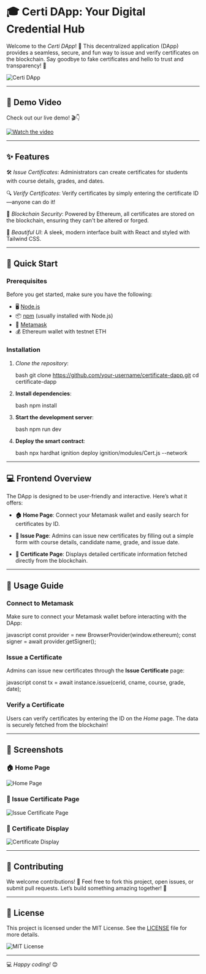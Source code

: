# 🎓 Certi DApp: Your Digital Credential Hub

Welcome to the *Certi DApp*! 🌟 This decentralized application (DApp) provides a seamless, secure, and fun way to issue and verify certificates on the blockchain. Say goodbye to fake certificates and hello to trust and transparency! 🚀

![Certi DApp](https://github.com/your-username/certificate-dapp/blob/main/assets/Dapp.png)

---

## 🎥 Demo Video

Check out our live demo! 🎬👇

[![Watch the video](https://github.com/Neethu-Muthu/Certificate-DApp/blob/main/UI/src/assets/images/Untitled%20design.png)](https://github.com/Neethu-Muthu/Certificate-DApp/blob/main/UI/src/assets/images/certiVid-7201959.webm)

---

## ✨ Features

🛠 *Issue Certificates*: Administrators can create certificates for students with course details, grades, and dates.

🔍 *Verify Certificates*: Verify certificates by simply entering the certificate ID—anyone can do it!

🔐 *Blockchain Security*: Powered by Ethereum, all certificates are stored on the blockchain, ensuring they can't be altered or forged.

🎨 *Beautiful UI*: A sleek, modern interface built with React and styled with Tailwind CSS.

---

## 🚀 Quick Start

### Prerequisites

Before you get started, make sure you have the following:

- 🖥 [Node.js](https://nodejs.org/)
- 📦 [npm](https://www.npmjs.com/) (usually installed with Node.js)
- 🔐 [Metamask](https://metamask.io/)
- 💰 Ethereum wallet with testnet ETH

### Installation

1. *Clone the repository*:

   bash
   git clone https://github.com/your-username/certificate-dapp.git
   cd certificate-dapp

2. **Install dependencies**:

   bash
   npm install
   

3. **Start the development server**:

   bash
   npm run dev
   

4. **Deploy the smart contract**:

   bash
   npx hardhat ignition deploy ignition/modules/Cert.js --network <network-name>
   

---

## 💻 Frontend Overview

The DApp is designed to be user-friendly and interactive. Here’s what it offers:

- **🏠 Home Page**: Connect your Metamask wallet and easily search for certificates by ID.
  
- **📝 Issue Page**: Admins can issue new certificates by filling out a simple form with course details, candidate name, grade, and issue date.
  
- **📜 Certificate Page**: Displays detailed certificate information fetched directly from the blockchain.

---

## 🎯 Usage Guide

### Connect to Metamask

Make sure to connect your Metamask wallet before interacting with the DApp:

javascript
const provider = new BrowserProvider(window.ethereum);
const signer = await provider.getSigner();


### Issue a Certificate

Admins can issue new certificates through the **Issue Certificate** page:

javascript
const tx = await instance.issue(cerid, cname, course, grade, date);

### Verify a Certificate

Users can verify certificates by entering the ID on the *Home* page. The data is securely fetched from the blockchain!

---

## 🎨 Screenshots

### 🏠 Home Page
![Home Page](https://github.com/AshishS2407/certi-Dapp/blob/home.png)

### 📝 Issue Certificate Page
![Issue Certificate Page](https://github.com/YourUsername/YourRepoName/blob/main/path/to/your/issue-certificate-image.png)

### 📜 Certificate Display
![Certificate Display](https://github.com/YourUsername/YourRepoName/blob/main/path/to/your/certificate-display-image.png)


---

## 🤝 Contributing

We welcome contributions! 🙌 Feel free to fork this project, open issues, or submit pull requests. Let’s build something amazing together! 🚀

---

## 📝 License

This project is licensed under the MIT License. See the [LICENSE](LICENSE) file for more details.

![MIT License](https://img.shields.io/badge/License-MIT-blue.svg)

---

💻 *Happy coding!* 😊
